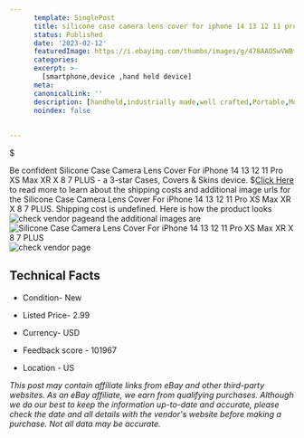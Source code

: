 ```yaml
---
      template: SinglePost
      title: silicone case camera lens cover for iphone 14 13 12 11 pro xs max xr x 8 7 plus
      status: Published
      date: '2023-02-12'
      featuredImage: https://i.ebayimg.com/thumbs/images/g/478AAOSwVWBfoFZ7/s-l225.jpg
      categories: 
      excerpt: >-
        [smartphone,device ,hand held device]
      meta:
      canonicalLink: ''
      description: [handheld,industrially made,well crafted,Portable,Mobile,Compact,Convenient,Lightweight,Maneuverable,Man-portable,Miniature,Carriable,Hand-held,Light,Holdable,Transportable,Mobile device,Pocket-sized,On-the-go,Wireless,Cordless,Compact size,Convenient size, smartphone,device ,hand held device]
      noindex: false
      
        
---
```

$

Be confident Silicone Case Camera Lens Cover For iPhone 14 13 12 11 Pro XS Max XR X 8 7 PLUS - a 3-star Cases, Covers & Skins device.
$[Click Here](https://www.ebay.com/itm/184510382267?hash=item2af5ad00bb%3Ag%3A478AAOSwVWBfoFZ7&mkevt=1&mkcid=1&mkrid=711-53200-19255-0&campid=%253CePNCampaignId%253E&customid=%253CreferenceId%253E&toolid=10049) to read more to learn about the shipping costs and additional image urls for the Silicone Case Camera Lens Cover For iPhone 14 13 12 11 Pro XS Max XR X 8 7 PLUS. Shipping cost is undefined. Here is how the product looks ![check vendor page](https://i.ebayimg.com/thumbs/images/g/478AAOSwVWBfoFZ7/s-l225.jpg)and the additional images are![Silicone Case Camera Lens Cover For iPhone 14 13 12 11 Pro XS Max XR X 8 7 PLUS](https://i.ebayimg.com/images/g/478AAOSwVWBfoFZ7/s-l640.jpg)![check vendor page](https://origin-galleryplus.ebayimg.com/ws/web/184510382267_2_0_1/225x225.jpg,https://origin-galleryplus.ebayimg.com/ws/web/184510382267_3_0_1/225x225.jpg,https://origin-galleryplus.ebayimg.com/ws/web/184510382267_4_0_1/225x225.jpg,https://origin-galleryplus.ebayimg.com/ws/web/184510382267_5_0_1/225x225.jpg,https://origin-galleryplus.ebayimg.com/ws/web/184510382267_6_0_1/225x225.jpg,https://origin-galleryplus.ebayimg.com/ws/web/184510382267_7_0_1/225x225.jpg,https://origin-galleryplus.ebayimg.com/ws/web/184510382267_8_0_1/225x225.jpg,https://origin-galleryplus.ebayimg.com/ws/web/184510382267_9_0_1/225x225.jpg,https://origin-galleryplus.ebayimg.com/ws/web/184510382267_10_0_1/225x225.jpg,https://origin-galleryplus.ebayimg.com/ws/web/184510382267_11_0_1/225x225.jpg,https://origin-galleryplus.ebayimg.com/ws/web/184510382267_12_0_1/225x225.jpg)



 ## Technical Facts 



     
      

 - Condition- New 


      

 - Listed Price- 2.99 


      

 - Currency- USD 


      

 - Feedback score - 101967 


      

 - Location - US 


      
      

 *_This post may contain affiliate links from eBay and other third-party websites. As an eBay affiliate, we earn from qualifying purchases. Although we do our best to keep the information up-to-date and accurate, please check the date and all details with the vendor's website before making a purchase. Not all data may be accurate._*






